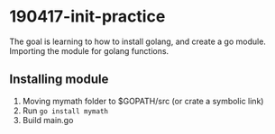 # 190417-init-practice

The goal is learning to how to install golang, and create a go module. Importing the module for golang functions.

## Installing module

1. Moving mymath folder to $GOPATH/src (or crate a symbolic link)
2. Run `go install mymath`
3. Build main.go